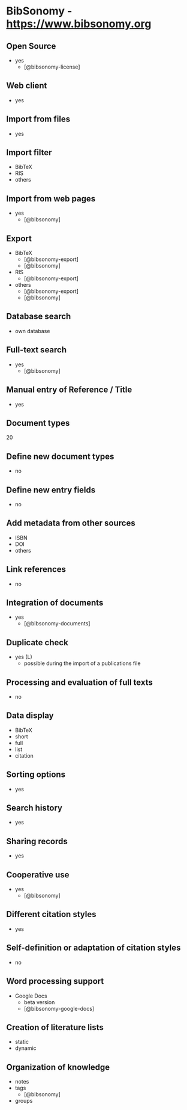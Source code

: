 # BibSonomy - https://www.bibsonomy.org


## Open Source
- yes
    - [@bibsonomy-license]

## Web client
- yes

## Import from files
- yes

## Import filter
- BibTeX
- RIS
- others

## Import from web pages
- yes
    - [@bibsonomy]

## Export
- BibTeX
    - [@bibsonomy-export]
    - [@bibsonomy]
- RIS
    - [@bibsonomy-export]
- others
    - [@bibsonomy-export]
    - [@bibsonomy]

## Database search
- own database

## Full-text search
- yes
    - [@bibsonomy]

## Manual entry of Reference / Title
- yes

## Document types
20

## Define new document types
- no

## Define new entry fields
- no

## Add metadata from other sources
- ISBN
- DOI
- others

## Link references
- no

## Integration of documents
- yes
    - [@bibsonomy-documents]

## Duplicate check
- yes (L)
    - possible during the import of a publications file

## Processing and evaluation of full texts
- no

## Data display
- BibTeX
- short
- full
- list
- citation

## Sorting options
- yes

## Search history
- yes

## Sharing records
- yes

## Cooperative use
- yes
    - [@bibsonomy]

## Different citation styles
- yes

## Self-definition or adaptation of citation styles
- no

## Word processing support
- Google Docs
    - beta version
    - [@bibsonomy-google-docs]

## Creation of literature lists
- static
- dynamic

## Organization of knowledge
- notes
- tags
    - [@bibsonomy]
- groups

